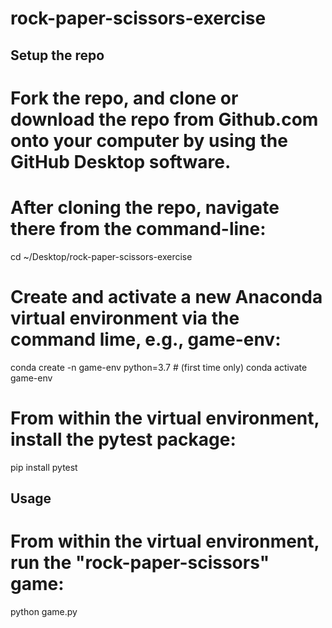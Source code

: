 # rock-paper-scissors-exercise

## Setup the repo

# Fork the repo, and clone or download the repo from Github.com onto your computer by using the GitHub Desktop software.

# After cloning the repo, navigate there from the command-line:

cd ~/Desktop/rock-paper-scissors-exercise

# Create and activate a new Anaconda virtual environment via the command lime, e.g., game-env:

conda create -n game-env python=3.7 # (first time only)
conda activate game-env

# From within the virtual environment, install the pytest package:
pip install pytest


## Usage

# From within the virtual environment, run the "rock-paper-scissors" game:
python game.py

